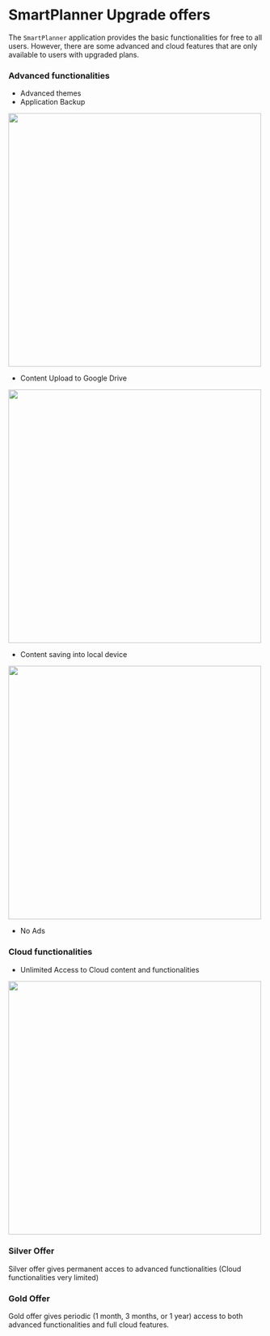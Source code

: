 # SmartPlanner Upgrade offers
The `SmartPlanner` application provides the basic functionalities for free to all users.
However, there are some advanced and cloud features that are only available to users with upgraded plans.

### Advanced functionalities

- Advanced themes
- Application Backup
<img src="https://github.com/smartreadingplanner/smartplanner/blob/release/cloud/documentation/display/workflows/application_backup.png" width="500">

- Content Upload to Google Drive
<img src="https://github.com/smartreadingplanner/smartplanner/blob/release/cloud/documentation/display/workflows/google_drive_upload.png" width="500">

- Content saving into local device
<img src="https://github.com/smartreadingplanner/smartplanner/blob/release/cloud/documentation/display/workflows/content_local_save.png" width="500">

- No Ads

### Cloud functionalities
- Unlimited Access to Cloud content and functionalities
<img src="https://github.com/smartreadingplanner/smartplanner/blob/release/cloud/documentation/display/workflows/smartplanner-intro.gif" width="500">

### Silver Offer
Silver offer gives permanent acces to advanced functionalities (Cloud functionalities very limited)

### Gold Offer
Gold offer gives periodic (1 month, 3 months, or 1 year) access to both advanced functionalities and full cloud features.

